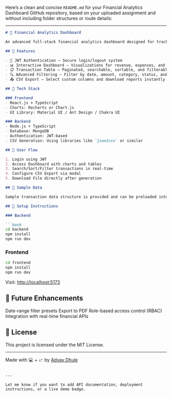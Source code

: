 Here’s a clean and concise `README.md` for your Financial Analytics Dashboard GitHub repository, based on your uploaded assignment and without including folder structures or route details:

---

````markdown
# 💼 Financial Analytics Dashboard

An advanced full-stack financial analytics dashboard designed for tracking, visualizing, and exporting transaction data. Built for financial analysts to streamline insights with secure access, interactive charts, filtering, and configurable CSV report generation.

## 🚀 Features

- 🔐 JWT Authentication – Secure login/logout system
- 📊 Interactive Dashboard – Visualizations for revenue, expenses, and category breakdowns
- 📋 Transaction Table – Paginated, searchable, sortable, and filterable
- 🔍 Advanced Filtering – Filter by date, amount, category, status, and user
- 📤 CSV Export – Select custom columns and download reports instantly

## 🧪 Tech Stack

### Frontend
- React.js + TypeScript
- Charts: Recharts or Chart.js
- UI Library: Material UI / Ant Design / Chakra UI

### Backend
- Node.js + TypeScript
- Database: MongoDB
- Authentication: JWT-based
- CSV Generation: Using libraries like `json2csv` or similar

## 🧭 User Flow

1. Login using JWT
2. Access Dashboard with charts and tables
3. Search/Sort/Filter transactions in real-time
4. Configure CSV Export via modal
5. Download File directly after generation

## 📂 Sample Data

Sample transaction data structure is provided and can be preloaded into MongoDB.

## 📄 Setup Instructions

### Backend

```bash
cd backend
npm install
npm run dev
````

### Frontend

```bash
cd frontend
npm install
npm run dev
```

Visit: [http://localhost:5173](http://localhost:5173)

## 📌 Future Enhancements

 Date-range filter presets
 Export to PDF
 Role-based access control (RBAC)
 Integration with real-time financial APIs

## 📑 License

This project is licensed under the MIT License.

---

Made with 💻 + 📈 by [Advay Dhule](https://github.com/Advay1234566789)

```

---

Let me know if you want to add API documentation, deployment instructions, or a live demo badge.
```
